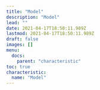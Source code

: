 ```yaml
---
title: "Model"
description: "Model"
lead: ""
date: 2021-04-17T18:50:11.989Z
lastmod: 2021-04-17T18:50:11.989Z
draft: false
images: []
menu:
  docs:
    parent: "characteristic"
toc: true
characteristic:
  name: "Model"
---
```

